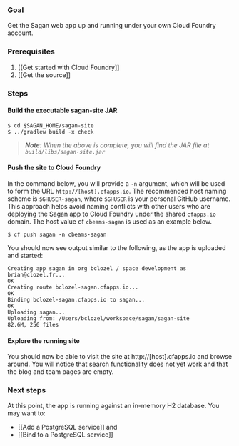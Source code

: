 ### Goal

Get the Sagan web app up and running under your own Cloud Foundry account.

### Prerequisites

1. [[Get started with Cloud Foundry]]
1. [[Get the source]]

### Steps

#### Build the executable sagan-site JAR

    $ cd $SAGAN_HOME/sagan-site
    $ ../gradlew build -x check

> _**Note:** When the above is complete, you will find the JAR file at `build/libs/sagan-site.jar`_

#### Push the site to Cloud Foundry

In the command below, you will provide a `-n` argument, which will be used to form the URL `http://[host].cfapps.io`. The recommended host naming scheme is `$GHUSER-sagan`, where `$GHUSER` is your personal GitHub username. This approach helps avoid naming conflicts with other users who are deploying the Sagan app to Cloud Foundry under the shared `cfapps.io` domain. The host value of `cbeams-sagan` is used as an example below.

    $ cf push sagan -n cbeams-sagan

You should now see output similar to the following, as the app is uploaded and started:

    Creating app sagan in org bclozel / space development as brian@clozel.fr...
    OK
    Creating route bclozel-sagan.cfapps.io...
    OK
    Binding bclozel-sagan.cfapps.io to sagan...
    OK
    Uploading sagan...
    Uploading from: /Users/bclozel/workspace/sagan/sagan-site
    82.6M, 256 files    

    

#### Explore the running site

You should now be able to visit the site at http://[host].cfapps.io and browse around. You will notice that search functionality does not yet work and that the blog and team pages are empty.


### Next steps

At this point, the app is running against an in-memory H2 database. You may want to:

 - [[Add a PostgreSQL service]] and
 - [[Bind to a PostgreSQL service]]